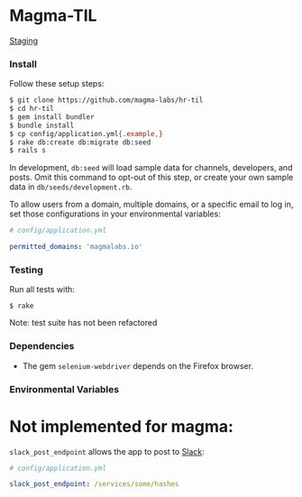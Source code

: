 # Magma-TIL

[Staging](https://ancient-island-39702.herokuapp.com/) 

### Install
Follow these setup steps:

```sh
$ git clone https://github.com/magma-labs/hr-til
$ cd hr-til
$ gem install bundler
$ bundle install
$ cp config/application.yml{.example,}
$ rake db:create db:migrate db:seed
$ rails s
```

In development, `db:seed` will load sample data for channels, developers, and
posts. Omit this command to opt-out of this step, or create your own sample
data in `db/seeds/development.rb`.

To allow users from a domain, multiple domains, or a
specific email to log in, set those configurations in your environmental
variables:

```yml
# config/application.yml

permitted_domains: 'magmalabs.io'
```

### Testing

Run all tests with:

```
$ rake
```
Note: test suite has not been refactored 

### Dependencies

- The gem `selenium-webdriver` depends on the Firefox browser.

### Environmental Variables

# Not implemented for magma:
`slack_post_endpoint` allows the app to post to [Slack](https://slack.com/):

```yml
# config/application.yml

slack_post_endpoint: /services/some/hashes
```
